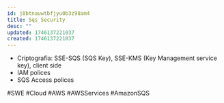 ```yaml
---
id: j8btnauwtbfjyu0b3z98am4
title: Sqs Security
desc: ""
updated: 1746137221037
created: 1746137221037
---
```


- Criptografia: SSE-SQS (SQS Key), SSE-KMS (Key Management service key), client side
- IAM polices
- SQS Access polices

#SWE #Cloud #AWS #AWSServices #AmazonSQS
